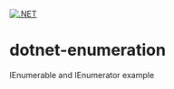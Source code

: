 [![.NET](https://github.com/hemanth-tr/dotnet-enumeration/actions/workflows/dotnet.yml/badge.svg)](https://github.com/hemanth-tr/dotnet-enumeration/actions/workflows/dotnet.yml)
# dotnet-enumeration
IEnumerable and IEnumerator example
